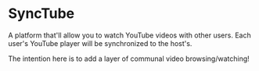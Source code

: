 # SyncTube
A platform that'll allow you to watch YouTube videos with other users. Each user's YouTube player will be synchronized to the host's.

The intention here is to add a layer of communal video browsing/watching!
